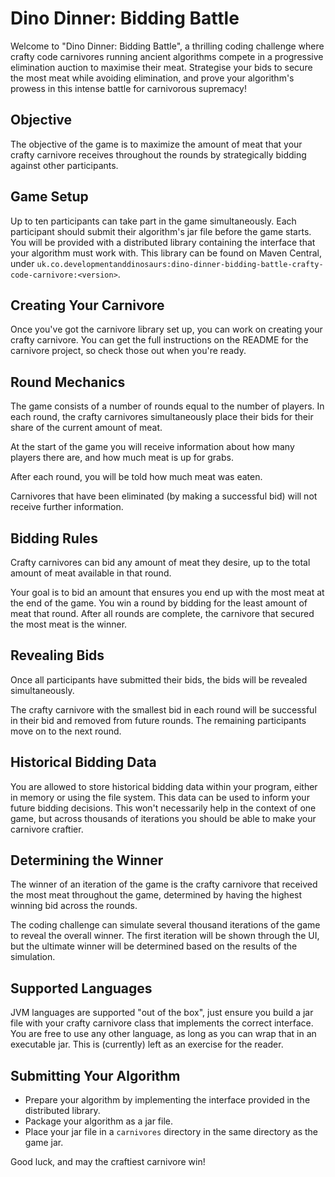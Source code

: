 # Dino Dinner: Bidding Battle

Welcome to "Dino Dinner: Bidding Battle", a thrilling coding challenge where crafty code carnivores running ancient algorithms compete in a progressive elimination auction to maximise their meat. Strategise your bids to secure the most meat while avoiding elimination, and prove your algorithm's prowess in this intense battle for carnivorous supremacy!

## Objective
The objective of the game is to maximize the amount of meat that your crafty carnivore receives throughout the rounds by strategically bidding against other participants.

## Game Setup
Up to ten participants can take part in the game simultaneously. Each participant should submit their algorithm's jar file before the game starts. You will be provided with a distributed library containing the interface that your algorithm must work with. This library can be found on Maven Central, under `uk.co.developmentanddinosaurs:dino-dinner-bidding-battle-crafty-code-carnivore:<version>`.

## Creating Your Carnivore
Once you've got the carnivore library set up, you can work on creating your crafty carnivore. You can get the full instructions on the README for the carnivore project, so check those out when you're ready. 

## Round Mechanics
The game consists of a number of rounds equal to the number of players. In each round, the crafty carnivores simultaneously place their bids for their share of the current amount of meat.

At the start of the game you will receive information about how many players there are, and how much meat is up for grabs. 

After each round, you will be told how much meat was eaten. 

Carnivores that have been eliminated (by making a successful bid) will not receive further information. 

## Bidding Rules
Crafty carnivores can bid any amount of meat they desire, up to the total amount of meat available in that round.

Your goal is to bid an amount that ensures you end up with the most meat at the end of the game. You win a round by bidding for the least amount of meat that round. After all rounds are complete, the carnivore that secured the most meat is the winner. 

## Revealing Bids
Once all participants have submitted their bids, the bids will be revealed simultaneously.

The crafty carnivore with the smallest bid in each round will be successful in their bid and removed from future rounds. The remaining participants move on to the next round.

## Historical Bidding Data
You are allowed to store historical bidding data within your program, either in memory or using the file system. This data can be used to inform your future bidding decisions. This won't necessarily help in the context of one game, but across thousands of iterations you should be able to make your carnivore craftier. 

## Determining the Winner
The winner of an iteration of the game is the crafty carnivore that received the most meat throughout the game, determined by having the highest winning bid across the rounds.

The coding challenge can simulate several thousand iterations of the game to reveal the overall winner. The first iteration will be shown through the UI, but the ultimate winner will be determined based on the results of the simulation.

## Supported Languages
JVM languages are supported "out of the box", just ensure you build a jar file with your crafty carnivore class that implements the correct interface. You are free to use any other language, as long as you can wrap that in an executable jar. This is (currently) left as an exercise for the reader.

## Submitting Your Algorithm
- Prepare your algorithm by implementing the interface provided in the distributed library.
- Package your algorithm as a jar file.
- Place your jar file in a `carnivores` directory in the same directory as the game jar.

Good luck, and may the craftiest carnivore win!
